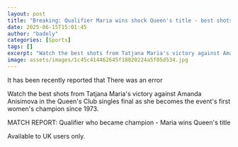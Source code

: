 ```yaml
---
layout: post
title: "Breaking: Qualifier Maria wins shock Queen's title - best shots"
date: 2025-06-15T15:01:45
author: "badely"
categories: [Sports]
tags: []
excerpt: "Watch the best shots from Tatjana Maria's victory against Amanda Anisimova in their Queen's Club final as she becomes the event's first women's champi"
image: assets/images/1c45c414462645f18820224a5f05d534.jpg
---
```


It has been recently reported that There was an error

Watch the best shots from Tatjana Maria's victory against Amanda Anisimova in the Queen's Club singles final as she becomes the event's first women's champion since 1973.

MATCH REPORT: Qualifier who became champion - Maria wins Queen's title

Available to UK users only.

